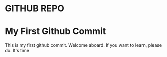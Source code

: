 # GITHUB REPO
# My First Github Commit 
This is my first github commit.
Welcome aboard.
If you want to learn, please do.
It's time
